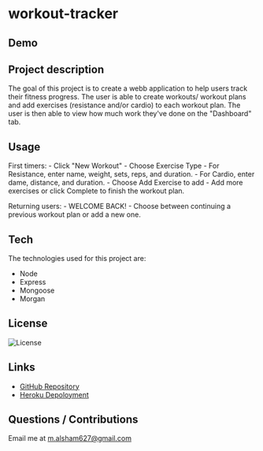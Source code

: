 # workout-tracker

## Demo


## Project description
The goal of this project is to create a webb application to help users track their fitness progress. The user is able to create workouts/ workout plans and add exercises (resistance and/or cardio) to each workout plan. The user is then able to view how much work they've done on the "Dashboard" tab. 

## Usage
First timers: 
    - Click "New Workout"
    - Choose Exercise Type
    - For Resistance, enter name, weight, sets, reps, and duration.
    - For Cardio, enter dame, distance, and duration.
    - Choose Add Exercise to add 
    - Add more exercises or click Complete to finish the workout plan.

Returning users:
    - WELCOME BACK!
    - Choose between continuing a previous workout plan or add a new one.

## Tech
The technologies used for this project are:
- Node
- Express
- Mongoose
- Morgan

## License 
 ![License](https://img.shields.io/static/v1?label=License&message=MIT&color=9cf)

## Links
- [GitHub Repository](https://github.com/Malsham3/workout-tracker)
- [Heroku Depoloyment]()

## Questions / Contributions
Email me at m.alsham627@gmail.com